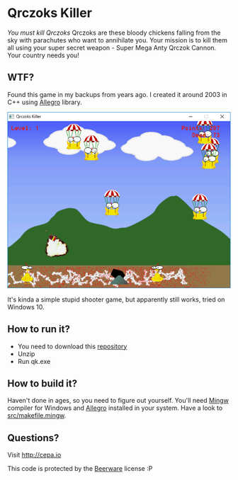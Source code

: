 # Qrczoks Killer

*You must kill Qrczoks*
Qrczoks are these bloody chickens falling from the sky with parachutes who want to annihilate you.
Your mission is to kill them all using your super secret weapon - Super Mega Anty Qrczok Cannon.
Your country needs you!

## WTF?
Found this game in my backups from years ago. I created it around 2003 in C++ using [Allegro](http://liballeg.org/) library.

![qk1](https://raw.githubusercontent.com/cepa/qk/master/screenshots/QrczoksKiller2.png)

It's kinda a simple stupid shooter game, but apparently still works, tried on Windows 10.

## How to run it?
* You need to download this [repository](https://github.com/cepa/qk/archive/master.zip)
* Unzip
* Run qk.exe

## How to build it?
Haven't done in ages, so you need to figure out yourself. You'll need [Mingw](http://www.mingw.org/) compiler for Windows and [Allegro](http://liballeg.org/) installed in your system. Have a look to [src/makefile.mingw](https://github.com/cepa/qk/blob/master/src/makefile.mingw).

## Questions?
Visit http://cepa.io

This code is protected by the [Beerware](https://en.wikipedia.org/wiki/Beerware) license :P
